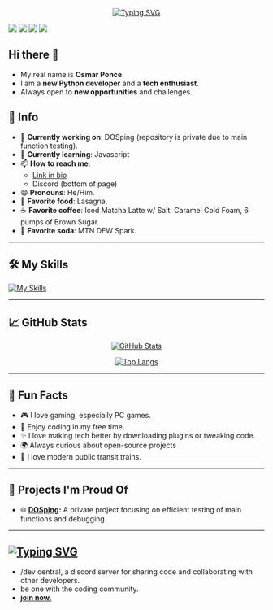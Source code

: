 <span align="center">
  
[![Typing SVG](https://readme-typing-svg.herokuapp.com/?font=JetBrains+Mono&duration=2000&pause=600&center=true&multiline=true&width=550&height=100&lines=yo%20wsg%2C+i+am+dbgbin!;welcome+to+my+profile.&color=808080)](https://github.com/debug-cli)

</span>

![](https://komarev.com/ghpvc/?username=debug-cli&label=profile+views&color=gray&style=flat)
![](https://komarev.com/ghpvc/?username=debug-cli&label=followers&color=gray&style=flat)
![](https://komarev.com/ghpvc/?username=debug-cli&label=stars&color=gray&style=flat)
![](https://komarev.com/ghpvc/?username=debug-cli&label=repositories&color=gray&style=flat)



## Hi there 👋

- My real name is **Osmar Ponce**.
- I am a **new Python developer** and a **tech enthusiast**.
- Always open to **new opportunities** and challenges.

## 🌟 Info

- 🔭 **Currently working on**: DOSping (repository is private due to main function testing).
- 🌱 **Currently learning**: Javascript
- 📫 **How to reach me**:
  - [Link in bio](https://guns.lol/dbg.bin)
  - Discord (bottom of page)
- 😄 **Pronouns**: He/Him.
- 🍝 **Favorite food**: Lasagna.
- ☕ **Favorite coffee**: Iced Matcha Latte w/ Salt. Caramel Cold Foam, 6 pumps of Brown Sugar.
- 🥤 **Favorite soda**: MTN DEW Spark.

---

## 🛠 My Skills
[![My Skills](https://skillicons.dev/icons?i=py,git,html,css,javascript,discord,windows,linux,vscode,bash)](https://skillicons.dev)

---

## 📈 GitHub Stats

<div align="center">
  
[![GitHub Stats](https://github-readme-stats.vercel.app/api?username=debug-cli&show_icons=true&theme=dark)](https://github.com/debug-cli)

[![Top Langs](https://github-readme-stats.vercel.app/api/top-langs/?username=debug-cli&layout=compact&theme=dark)](https://github.com/debug-cli)

</div>

---

## 🎯 Fun Facts

- 🎮 I love gaming, especially PC games.
- 🧩 Enjoy coding in my free time.
- ✨ I love making tech better by downloading plugins or tweaking code.
- 🌍 Always curious about open-source projects
- 🚝 I love modern public transit trains.

---

## 🚀 Projects I'm Proud Of

- 🌐 **[DOSping](https://github.com/debug-cli):** A private project focusing on efficient testing of main functions and debugging.

---

## [![Typing SVG](https://readme-typing-svg.herokuapp.com/?font=JetBrains+Mono&duration=3500&pause=5000&center=true&multiline=true&width=550&height=100&lines=%2Fdev%20central&color=ffffff)](https://github.com/debug-cli)
- /dev central, a discord server for sharing code and collaborating with other developers.
- be one with the coding community.
- **[join now.](https://discord.gg/2PSuwKwPmb)**
